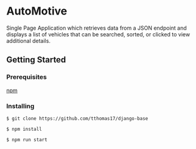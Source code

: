 # AutoMotive

Single Page Application which retrieves data from a JSON endpoint and displays a list of vehicles that can be searched, sorted, or clicked to view additional details.

## Getting Started

### Prerequisites

[npm](https://www.npmjs.com/get-npm)

### Installing	


``` $ git clone https://github.com/tthomas17/django-base ```

``` $ npm install ```

``` $ npm run start ```
